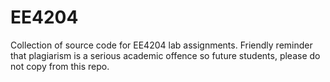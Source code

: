 # EE4204

Collection of source code for EE4204 lab assignments. Friendly reminder that plagiarism is a serious academic offence so future students, please do not copy from this repo.
